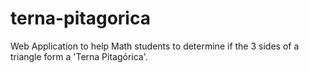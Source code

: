 # terna-pitagorica
Web Application to help Math students to determine if the 3 sides of a triangle form a 'Terna Pitagórica'.
